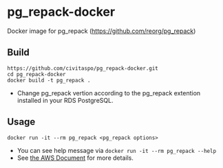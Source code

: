 # pg_repack-docker
Docker image for pg_repack (https://github.com/reorg/pg_repack)

## Build

```
https://github.com/civitaspo/pg_repack-docker.git
cd pg_repack-docker
docker build -t pg_repack .
```

* Change pg_repack vertion according to the pg_repack extention installed in your RDS PostgreSQL.

## Usage

```
docker run -it --rm pg_repack <pg_repack options>
```

* You can see help message via `docker run -it --rm pg_repack --help`
* See [the AWS Document](https://docs.aws.amazon.com/AmazonRDS/latest/UserGuide/Appendix.PostgreSQL.CommonDBATasks.html#Appendix.PostgreSQL.CommonDBATasks.pg_repack) for more details.

